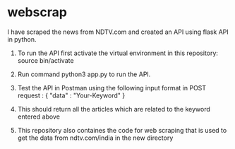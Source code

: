 # webscrap

I have scraped the news from NDTV.com and created an API using flask API in python.

1. To run the API first activate the virtual environment in this repository:
   source bin/activate

2. Run command python3 app.py to run the API.

3. Test the API in Postman using the following input format in POST request : 
	{
		"data" : "Your-Keyword"
	} 

4. This should return all the articles which are related to the keyword entered above 

5. This repository also containes the code for web scraping that is used to get the data from ndtv.com/india in the new directory
